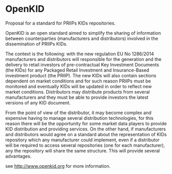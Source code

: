 # OpenKID
Proposal for a standard for PRIIPs KIDs repositories.

OpenKID is an open standard aimed to simplify the sharing of information between counterparties (manufacturers and distributors) involved in the dissemination of PRIIPs KIDs.

The context is the following: with the new regulation EU No 1286/2014 manufacturers and distributors will responsible for the generation and the delivery to retail investors of pre-contractual Key Investment Documents (the KIDs) for any Packaged Retail Investment and Insurance-Based investment product (the PRIIP).  The new KIDs will also contain sections dependent on market conditions and for such reason PRIIPs must be monitored and eventually KIDs will be updated in order to reflect new market conditions. 
Distributors may distribute products from several manufacturers and they must be able to provide investors the latest versions of any KID document.

From the point of view of the distributor, it may become complex and expensive having to manage several distribution technologies, for this reason there will be the opportunity for some market data players to provide KID distribution and providing services. On the other hand, if manufacturers and distributors would agree on a standard about the representation of KIDs repository which any manufacturer could implement, even if a distributor will be required to access several repositories (one for each manufacturer), any the repository will share the same structure. This will provide several advantages.


see http://www.openkid.org for more information.
